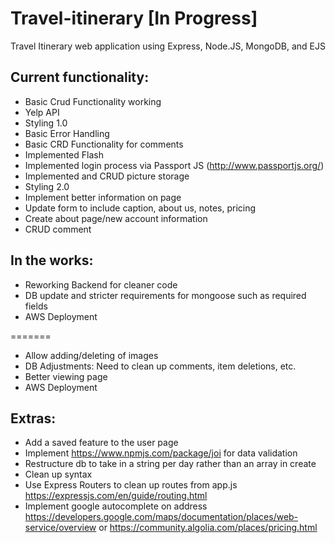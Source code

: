 # Travel-itinerary [In Progress]

Travel Itinerary web application using Express, Node.JS, MongoDB, and EJS

## Current functionality: 

* Basic Crud Functionality working
* Yelp API
* Styling 1.0
* Basic Error Handling
* Basic CRD Functionality for comments
* Implemented Flash 
* Implemented login process via Passport JS (http://www.passportjs.org/)
* Implemented and CRUD picture storage 
* Styling 2.0
* Implement better information on page
* Update form to include caption, about us, notes, pricing
* Create about page/new account information
* CRUD comment

## In the works:
* Reworking Backend for cleaner code 
* DB update and stricter requirements for mongoose such as required fields
* AWS Deployment

=======
* Allow adding/deleting of images
* DB Adjustments: Need to clean up comments, item deletions, etc.
* Better viewing page
* AWS Deployment 


## Extras:
* Add a saved feature to the user page 
* Implement https://www.npmjs.com/package/joi for data validation 
* Restructure db to take in a string per day rather than an array in create
* Clean up syntax 
* Use Express Routers to clean up routes from app.js https://expressjs.com/en/guide/routing.html
* Implement google autocomplete on address https://developers.google.com/maps/documentation/places/web-service/overview or https://community.algolia.com/places/pricing.html
